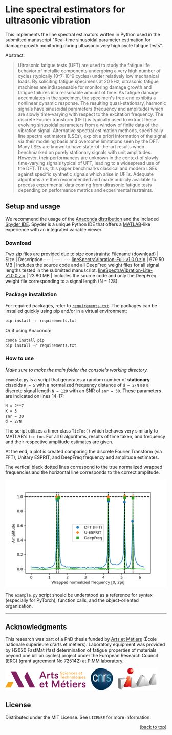 <div id="top"></div>

# Line spectral estimators for ultrasonic vibration
This implements the line spectral estimators written in Python used in the submitted manuscript "Real-time sinusoidal parameter estimation for damage growth monitoring during ultrasonic very high cycle fatigue tests". 

Abstract:
> Ultrasonic fatigue tests (UFT) are used to study the fatigue life behavior of metallic components undergoing a very high number of cycles (typically 10^7-10^9 cycles) under relatively low mechanical loads. By soliciting fatigue specimens at 20 kHz, ultrasonic fatigue machines are indispensable for monitoring damage growth and fatigue failures in a reasonable amount of time. As fatigue damage accumulates in the specimen, the specimen's free-end exhibits a nonlinear dynamic response. The resulting quasi-stationary, harmonic signals have sinusoidal parameters (frequency and amplitude) which are slowly time-varying with respect to the excitation frequency. The discrete Fourier transform (DFT) is typically used to extract these evolving sinusoidal parameters from a window of finite data of the vibration signal. Alternative spectral estimation methods, specifically line spectra estimators (LSEs), exploit a priori information of the signal via their modeling basis and overcome limitations seen by the DFT. Many LSEs are known to have state-of-the-art results when benchmarked on purely stationary signals with unit amplitudes. However, their performances are unknown in the context of slowly time-varying signals typical of UFT, leading to a widespread use of the DFT. Thus, this paper benchmarks classical and modern LSEs against specific synthetic signals which arise in UFTs. Adequate algorithms are then recommended and made publicly available to process experimental data coming from ultrasonic fatigue tests depending on performance metrics and experimental restraints.
  

## Setup and usage
We recommend the usage of the [Anaconda distribution](https://www.anaconda.com/products/individual) and the included [Spyder IDE](https://www.spyder-ide.org/). Spyder is a unique Python IDE that offers a [MATLAB](https://www.mathworks.com/products/matlab.html)-like experience with an integrated variable viewer.



### Download
Two zip files are provided due to size constraints:
Filename (download) | Size | Description
--- | --- | ---
[lineSpectraVibration-Full-v1.0.0.zip](https://github.com/slkiser/lineSpectraVibration/releases/download/v1.0.0/lineSpectraVibration-Full-v1.0.0.zip) | 679.50 MB | Includes the source code and all DeepFreq weight files for all signal lengths tested in the submitted manuscript.
[lineSpectraVibration-Lite-v1.0.0.zip](https://github.com/slkiser/lineSpectraVibration/releases/download/v1.0.0/lineSpectraVibration-Lite-v1.0.0.zip) | 23.80 MB | Includes the source code and only the DeepFreq weight file corresponding to a signal length (N = 128).



### Package installation
For required packages, refer to [`requirements.txt`](requirements.txt). The packages can be installed quickly using pip and/or in a virtual environment:
```
pip install -r requirements.txt
```
Or if using Anaconda:
```
conda install pip
pip install -r requirements.txt
```


### How to use

*Make sure to make the main folder the console's working directory.*

`example.py` is a script that generates a random number of **stationary** cissoids `K = 5` with a normalized frequency distance of `d = 2/N`  as a discrete signal length `N = 128` with an SNR of `snr = 30`. These parameters are indicated on lines 14-17:

```
N = 2**7
K = 5
snr = 30
d = 2/N
```

The script utilizes a timer class `TicToc()` which behaves very similarly to MATLAB's `tic` `toc`. For all 6 algorithms, results of time taken, and frequency and their respective amplitude estimates are given. 

At the end, a plot is created comparing the discrete Fourier Transform (via FFT), Unitary ESPRIT, and DeepFreq frequency and amplitude estimates. 

The vertical black dotted lines correspond to the true normalized wrapped frequencies and the horizontal line corresponds to the correct amplitude.

![Image of plot](https://github.com/slkiser/lineSpectraVibration/blob/main/plot.png)

The `example.py` script should be understood as a reference for syntax (especially for PyTorch), function calls, and the object-oriented organization.

___

## Acknowledgments

This research was part of a PhD thesis funded by [Arts et Métiers](https://artsetmetiers.fr/) (École nationale supérieure d'arts et métiers). Laboratory equipment was provided by H2020 FastMat (fast determination of fatigue properties of materials beyond one billion cycles) project under the European Research Council (ERC) (grant agreement No 725142) at [PIMM laboratory](https://pimm.artsetmetiers.fr/).

![Image of logos](https://github.com/slkiser/lineSpectraVibration/blob/main/logo.png)

## License

Distributed under the MIT License. See `LICENSE` for more information.

<p align="right">(<a href="#top">back to top</a>)</p>
